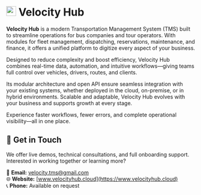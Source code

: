 # <img src="https://i.postimg.cc/4yJHC6JH/logo.png" width="26" /> Velocity Hub

**Velocity Hub** is a modern Transportation Management System (TMS) built to streamline operations for bus companies and tour operators. With modules for fleet management, dispatching, reservations, maintenance, and finance, it offers a unified platform to digitize every aspect of your business.

Designed to reduce complexity and boost efficiency, Velocity Hub combines real-time data, automation, and intuitive workflows—giving teams full control over vehicles, drivers, routes, and clients.

Its modular architecture and open API ensure seamless integration with your existing systems, whether deployed in the cloud, on-premise, or in hybrid environments. Scalable and adaptable, Velocity Hub evolves with your business and supports growth at every stage.

Experience faster workflows, fewer errors, and complete operational visibility—all in one place.

## 📩 Get in Touch

We offer live demos, technical consultations, and full onboarding support.  
Interested in working together or learning more?

📧 **Email:** velocity.tms@gmail.com  
🌐 **Website:** [www.velocityhub.cloud](https://www.velocityhub.cloud)  
📞 **Phone:** Available on request
